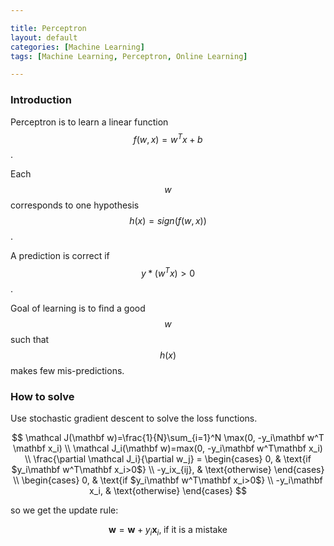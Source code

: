 ```yaml
---

title: Perceptron
layout: default
categories: [Machine Learning]
tags: [Machine Learning, Perceptron, Online Learning]

---
```


### Introduction

Perceptron is to learn a linear function $$f(w, x)=w^Tx+b$$.

Each $$w$$ corresponds to one hypothesis $$h(x)=sign(f(w, x))$$.

A prediction is correct if $$y*(w^Tx)>0$$.

Goal of learning is to find a good $$w$$ such that $$h(x)$$ makes few mis-predictions.

### How to solve
Use stochastic gradient descent to solve the loss functions.

$$
\mathcal J(\mathbf w)=\frac{1}{N}\sum_{i=1}^N \max(0,  -y_i\mathbf w^T \mathbf x_i) 
\\
\mathcal J_i(\mathbf w)=max(0,  -y_i\mathbf w^T\mathbf x_i) 
\\
 \frac{\partial \mathcal J_i}{\partial w_j} = 
 \begin{cases}
0,  & \text{if $y_i\mathbf w^T\mathbf x_i>0$} \\
-y_ix_{ij}, & \text{otherwise}
\end{cases} 
\\ 
\begin{cases}
0,  & \text{if $y_i\mathbf w^T\mathbf x_i>0$} \\
-y_i\mathbf x_i, & \text{otherwise}
\end{cases}
$$

so we get the update rule:

$$ 
\mathbf w = \mathbf w + y_i\mathbf x_i,   \;\text{if it is a mistake} 
$$